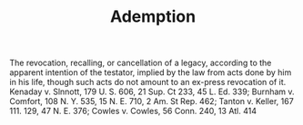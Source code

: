 ---
title: Ademption
letter: A
permalink: "/definitions/ademption.html"
body: The revocation, recalling, or cancellation of a legacy, according to the apparent
  intention of the testator, implied by the law from acts done by him in his life,
  though such acts do not amount to an ex-press revocation of it. Kenaday v. Slnnott,
  179 U. S. 606, 21 Sup. Ct 233, 45 L. Ed. 339; Burnham v. Comfort, 108 N. Y. 535,
  15 N. E. 710, 2 Am. St Rep. 462; Tanton v. Keller, 167 111. 129, 47 N. E. 376; Cowles
  v. Cowles, 56 Conn. 240, 13 Atl. 414
published_at: '2018-07-07'
source: Black's Law Dictionary
layout: post
---